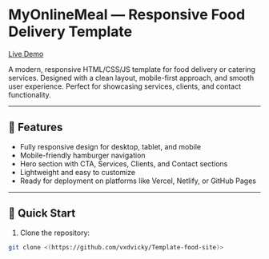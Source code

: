 # MyOnlineMeal — Responsive Food Delivery Template

[Live Demo](https://template-food-site.vercel.app/)

A modern, responsive HTML/CSS/JS template for food delivery or catering services. Designed with a clean layout, mobile-first approach, and smooth user experience. Perfect for showcasing services, clients, and contact functionality.

---

## 🌟 Features
- Fully responsive design for desktop, tablet, and mobile
- Mobile-friendly hamburger navigation
- Hero section with CTA, Services, Clients, and Contact sections
- Lightweight and easy to customize
- Ready for deployment on platforms like Vercel, Netlify, or GitHub Pages

---

## 🚀 Quick Start

1. Clone the repository:
```bash
git clone <(https://github.com/vxdvicky/Template-food-site)>

